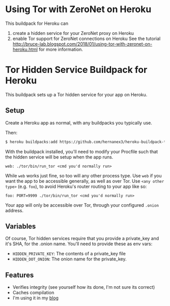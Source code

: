 # Using Tor with ZeroNet on Heroku

This buildpack for Heroku can
1. create a hidden service for your ZeroNet proxy on Heroku
2. enable Tor support for ZeroNet connections on Heroku
See the tutorial http://bruce-lab.blogspot.com/2018/01/using-tor-with-zeronet-on-heroku.html for more information.

# Tor Hidden Service Buildpack for Heroku

This buildpack sets up a Tor hidden service for your app on Heroku.

## Setup

Create a Heroku app as normal, with any buildpacks you typically use.

Then:

```bash
$ heroku buildpacks:add https://github.com/hernanex3/heroku-buildpack-tor.git
```

With the buildpack installed, you'll need to modify your Procfile such that
the hidden service will be setup when the app runs.

```Procfile
web: ./tor/bin/run_tor <cmd you'd normally run>
```

While `web` works just fine, so too will any other process type. Use `web`
if you want the app to be accessible generally, as well as over Tor. Use
`<any other type>` (e.g. `foo`), to avoid Heroku's router routing to your app like so:

```Procfile
foo: PORT=9999 ./tor/bin/run_tor <cmd you'd normally run>
```

Your app will only be accessible over Tor, through your configured
`.onion` address.

## Variables

Of course, Tor hidden services require that you provide a private_key and it's
SHA, for the .onion name. You'll need to provide these as env vars:

* `HIDDEN_PRIVATE_KEY`: The contents of a private_key file
* `HIDDEN_DOT_ONION`: The onion name for the private_key.

## Features

* Verifies integrity (see yourself how its done, I'm not sure its correct)
* Caches compilation
* I'm using it in my [blog](http://hernanex3.com)
